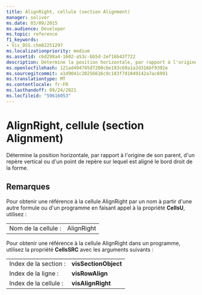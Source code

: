 ```yaml
---
title: AlignRight, cellule (section Alignment)
manager: soliver
ms.date: 03/09/2015
ms.audience: Developer
ms.topic: reference
f1_keywords:
- Vis_DSS.chm82251297
ms.localizationpriority: medium
ms.assetid: c6d298a4-1602-a53c-bb5d-2ef16b43f722
description: Détermine la position horizontale, par rapport à l'origine de son parent, d'un repère vertical ou d'un point de repère sur lequel est aligné le bord droit de la forme.
ms.openlocfilehash: 121ad494745d7200cbe193c69a1a2d316bf9392e
ms.sourcegitcommit: a1d9041c20256616c9c183f7d1049142a7ac6991
ms.translationtype: MT
ms.contentlocale: fr-FR
ms.lasthandoff: 09/24/2021
ms.locfileid: "59616053"
---
```

# <a name="alignright-cell-alignment-section"></a>AlignRight, cellule (section Alignment)

Détermine la position horizontale, par rapport à l'origine de son parent, d'un repère vertical ou d'un point de repère sur lequel est aligné le bord droit de la forme.
  
## <a name="remarks"></a>Remarques

Pour obtenir une référence à la cellule AlignRight par un nom à partir d'une autre formule ou d'un programme en faisant appel à la propriété **CellsU**, utilisez : 
  
|||
|:-----|:-----|
| Nom de la cellule :  <br/> | AlignRight  <br/> |
   
Pour obtenir une référence à la cellule AlignRight dans un programme, utilisez la propriété **CellsSRC** avec les arguments suivants : 
  
|||
|:-----|:-----|
| Index de la section :  <br/> |**visSectionObject** <br/> |
| Index de la ligne :  <br/> |**visRowAlign** <br/> |
| Index de la cellule :  <br/> |**visAlignRight** <br/> |
   

